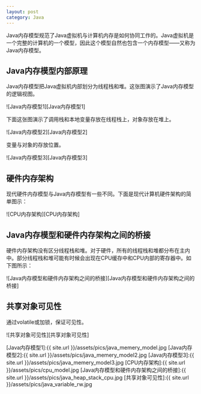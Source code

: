 ```yaml
---
layout: post
category: Java
---
```


Java内存模型规范了Java虚拟机与计算机内存是如何协同工作的。Java虚拟机是一个完整的计算机的一个模型，因此这个模型自然也包含一个内存模型——又称为Java内存模型。

## Java内存模型内部原理

Java内存模型把Java虚拟机内部划分为线程栈和堆。这张图演示了Java内存模型的逻辑视图。

![Java内存模型1][Java内存模型1]

下面这张图演示了调用栈和本地变量存放在线程栈上，对象存放在堆上。

![Java内存模型2][Java内存模型2]

变量与对象的存放位置。

![Java内存模型3][Java内存模型3]

## 硬件内存架构

现代硬件内存模型与Java内存模型有一些不同。下面是现代计算机硬件架构的简单图示：

![CPU内存架构][CPU内存架构]

## Java内存模型和硬件内存架构之间的桥接

硬件内存架构没有区分线程栈和堆。对于硬件，所有的线程栈和堆都分布在主内中。部分线程栈和堆可能有时候会出现在CPU缓存中和CPU内部的寄存器中。如下图所示：

![Java内存模型和硬件内存架构之间的桥接][Java内存模型和硬件内存架构之间的桥接]

## 共享对象可见性

通过volatile或加锁，保证可见性。

![共享对象可见性][共享对象可见性]


[Java内存模型1]:{{ site.url }}/assets/pics/java_memery_model.jpg
[Java内存模型2]:{{ site.url }}/assets/pics/java_memery_model2.jpg
[Java内存模型3]:{{ site.url }}/assets/pics/java_memery_model3.jpg
[CPU内存架构]:{{ site.url }}/assets/pics/cpu_model.jpg
[Java内存模型和硬件内存架构之间的桥接]:{{ site.url }}/assets/pics/java_heap_stack_cpu.jpg
[共享对象可见性]:{{ site.url }}/assets/pics/java_variable_rw.jpg